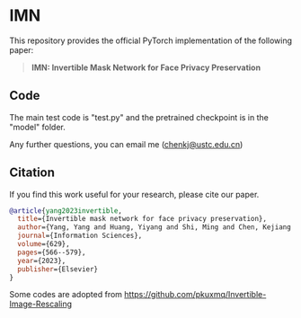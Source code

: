 # IMN

This repository provides the official PyTorch implementation of the following paper:
> **IMN: Invertible Mask Network for Face Privacy Preservation**<br>

## Code
The main test code is "test.py" and the pretrained checkpoint is in the "model" folder.

Any further questions, you can email me (chenkj@ustc.edu.cn)

## Citation
If you find this work useful for your research, please cite our paper.
``` bibtex
@article{yang2023invertible,
  title={Invertible mask network for face privacy preservation},
  author={Yang, Yang and Huang, Yiyang and Shi, Ming and Chen, Kejiang and Zhang, Weiming},
  journal={Information Sciences},
  volume={629},
  pages={566--579},
  year={2023},
  publisher={Elsevier}
}
```

Some codes are adopted from https://github.com/pkuxmq/Invertible-Image-Rescaling
